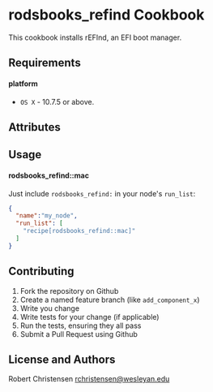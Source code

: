 rodsbooks_refind Cookbook
=========================
This cookbook installs rEFInd, an EFI boot manager.

Requirements
------------
#### platform
- `OS X` - 10.7.5 or above.

Attributes
----------

Usage
-----
#### rodsbooks_refind::mac

Just include `rodsbooks_refind:` in your node's `run_list`:

```json
{
  "name":"my_node",
  "run_list": [
    "recipe[rodsbooks_refind::mac]"
  ]
}
```

Contributing
------------

1. Fork the repository on Github
2. Create a named feature branch (like `add_component_x`)
3. Write you change
4. Write tests for your change (if applicable)
5. Run the tests, ensuring they all pass
6. Submit a Pull Request using Github

License and Authors
-------------------
Robert Christensen <rchristensen@wesleyan.edu>

